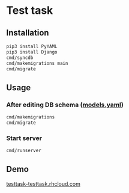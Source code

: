 # Test task

## Installation

```sh
pip3 install PyYAML
pip3 install Django
cmd/syncdb
cmd/makemigrations main
cmd/migrate
```

## Usage

### After editing DB schema ([models.yaml](./main/models.yaml))

```sh
cmd/makemigrations
cmd/migrate
```

### Start server

```sh
cmd/runserver
```

## Demo

[testtask-testtask.rhcloud.com](http://testtask-testtask.rhcloud.com/)
